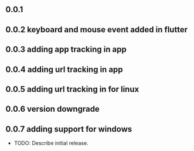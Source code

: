 ## 0.0.1
## 0.0.2  keyboard and mouse event added in flutter
## 0.0.3  adding app tracking in app
## 0.0.4  adding url tracking in app
## 0.0.5  adding url tracking in for linux
## 0.0.6  version downgrade
## 0.0.7  adding support for windows

* TODO: Describe initial release.
